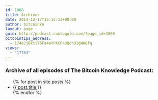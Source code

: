 ```yaml
---
id: 1068
title: Archives
date: 2014-12-17T15:13:13+00:00
author: bitcoinkn
layout: page
guid: http://podcast.runtogold.com/?page_id=1068
bitcointips_address:
  - 174e2jBktiY6Fa4aYPXCPaUQoh91gWWQfq
views:
  - "17763"
---
```



<h3 id="archive">Archive of all episodes of The Bitcoin Knowledge Podcast:</h3>
<ul>
{% for post in site.posts %}
<li><a href="/bitcoinkn{{ post.url }}">{{ post.title }}</a></li>
{% endfor %}
</ul>